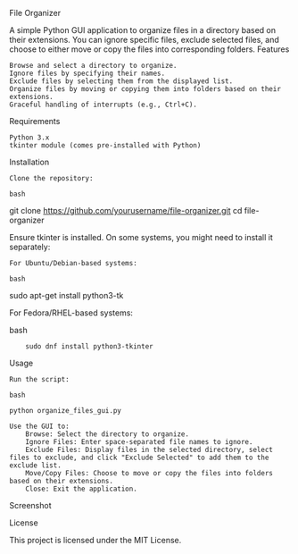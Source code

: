 File Organizer

A simple Python GUI application to organize files in a directory based on their extensions. You can ignore specific files, exclude selected files, and choose to either move or copy the files into corresponding folders.
Features

    Browse and select a directory to organize.
    Ignore files by specifying their names.
    Exclude files by selecting them from the displayed list.
    Organize files by moving or copying them into folders based on their extensions.
    Graceful handling of interrupts (e.g., Ctrl+C).

Requirements

    Python 3.x
    tkinter module (comes pre-installed with Python)

Installation

    Clone the repository:

    bash

git clone https://github.com/yourusername/file-organizer.git
cd file-organizer

Ensure tkinter is installed. On some systems, you might need to install it separately:

    For Ubuntu/Debian-based systems:

    bash

sudo apt-get install python3-tk

For Fedora/RHEL-based systems:

bash

        sudo dnf install python3-tkinter

Usage

    Run the script:

    bash

    python organize_files_gui.py

    Use the GUI to:
        Browse: Select the directory to organize.
        Ignore Files: Enter space-separated file names to ignore.
        Exclude Files: Display files in the selected directory, select files to exclude, and click "Exclude Selected" to add them to the exclude list.
        Move/Copy Files: Choose to move or copy the files into folders based on their extensions.
        Close: Exit the application.

Screenshot

License

This project is licensed under the MIT License.
